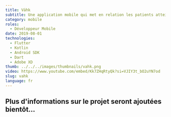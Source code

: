 ```yaml
---
title: Vähk
subtitle: Une application mobile qui met en relation les patients atteints de cancer avec des médecins, développée avec Flutter, elle consomme une API déjà existante fournie par le client.
category: mobile
roles:
  - Développeur Mobile
date: 2019-08-01
technologies: 
  - Flutter
  - Kotlin
  - Android SDK
  - Dart
  - Adobe XD
thumb: ../../../images/thumbnails/vahk.png
video: https://www.youtube.com/embed/Kk7ZHqRtyQk?si=VJIY3t_bO2uYN7od
slug: vahk
language: fr
---
```


## Plus d'informations sur le projet seront ajoutées bientôt...